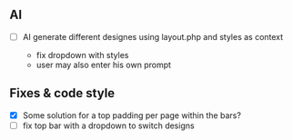 
AI
----------------------------------------------------------

- [ ] AI generate different designes using layout.php and styles as context
  
  - fix dropdown with styles
  - user may also enter his own prompt

Fixes & code style
----------------------------------------------------------

- [x] Some solution for a top padding per page within the bars?
- [ ] fix top bar with a dropdown to switch designs
